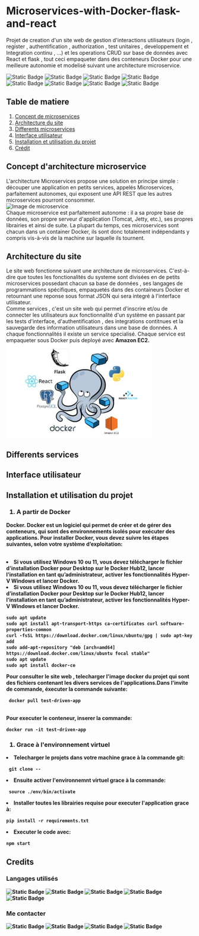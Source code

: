 # Microservices-with-Docker-flask-and-react

<p>Projet de creation d'un site web de gestion d'interactions utilisateurs (login , register , authentification , authorization , test unitaires , developpement et Integration continu , ...) et les operations CRUD sur base de données avec React et flask , tout ceci empaqueter dans des conteneurs Docker pour une meilleure autonomie et modelisé suivant une architecture microservice.</p>
<p>
	<img alt="Static Badge" src="https://img.shields.io/badge/Docker-2CA5E0?style=for-the-badge&logo=docker&logoColor=white">
	<img alt="Static Badge" src="https://img.shields.io/badge/conda-342B029.svg?&style=for-the-badge&logo=anaconda&logoColor=white">
	<img alt="Static Badge" src="https://img.shields.io/badge/Bootstrap-563D7C?style=for-the-badge&logo=bootstrap&logoColor=white">
	<img alt="Static Badge" src="https://img.shields.io/badge/Flask-000000?style=for-the-badge&logo=flask&logoColor=white">
	<img alt="Static Badge" src="https://img.shields.io/badge/React-20232A?style=for-the-badge&logo=react&logoColor=61DAFB">
	<img alt="Static Badge" src="https://img.shields.io/badge/Nginx-009639?style=for-the-badge&logo=nginx&logoColor=white">
	<img alt="Static Badge" src="https://img.shields.io/badge/Postman-FF6C37?style=for-the-badge&logo=Postman&logoColor=white">
	<img alt="Static Badge" src="https://img.shields.io/badge/Swagger-85EA2D?style=for-the-badge&logo=Swagger&logoColor=white">
</p>
<h2>Table de matiere</h2>
<ol style = "list-type-style: squarre">
	<li><a href = "">Concept de microservices</a></li>
	<li><a href = "">Architecture du site</a></li>
	<li><a href = "">Differents microservices</a></li>
	<li><a href = "">Interface utilisateur</a></li>
	<li><a href = "">Installation et utilisation du projet</a></li>
  	<li><a href = "">Crédit </a></li>  
</ol>
<div style = "border-top = 2px solid red" id = "h1">
  <h2 font-color = "red">Concept d'architecture microservice</h2>
	<p>L'architecture Microservices propose une solution en principe simple : découper une application en petits services, appelés Microservices, parfaitement autonomes, qui exposent une API REST que les autres microservices pourront consommer. <br>
	<img alt = "Image de microservice" src = "https://user.oc-static.com/upload/2021/12/15/16395870123069_FR_4668056_Banner%26Statics_p1c2-1.jpg"/><br>
		Chaque microservice est parfaitement autonome : il a sa propre base de données, son propre serveur d'application (Tomcat, Jetty, etc.), ses propres librairies et ainsi de suite. La plupart du temps, ces microservices sont chacun dans un container Docker, ils sont donc totalement indépendants y compris vis-à-vis de la machine sur laquelle ils tournent.
	</p>
</div>
<div style = "border-top = 2px solid red" id = "h2">
  <h2 font-color = "red">Architecture du site</h2>
	<p>Le site web fonctionne suivant une architecture de microservices. C'est-à-dire que toutes les fonctionalités du systeme sont divisées en de petits microservices possedant chacun sa base de données , ses langages de programmations spécifiques, empaquetés dans des containeurs Docker et retournant une reponse sous format JSON qui sera integré à l'interface utilisateur.<br>
	Comme services , c'est un site web qui permet d'inscrire et/ou de connecter les utilisateurs aux fonctionnalité d'un système en passant par les tests d'interface, d'authentification , des integrations contitnues et la sauvegarde des information utilisateurs dans une base de données. A chaque fonctionnalités il existe un service specialisé. Chaque service est empaqueter sous Docker puis deployé avec <strong>Amazon EC2<strong>.<br>
		<img alt = "Image de l'architecture" src = "./docs/Architecture.jpeg" />
	</p>
	
</div>
<div style = "border-top = 2px solid red" id="h3">
  <h2 font-color = "red">Differents services</h2>
	<p></p>
</div>
<div style = "border-top = 2px solid red" id="h4">
  <h2 font-color = "red">Interface utilisateur</h2>
	<p></p>
</div>
<div style = "border-top = 2px solid red" id = "h5">
  <h2 font-color = "red">Installation et utilisation du projet</h2>
	<h3><ol><li>A partir de Docker</li> </ol> </h3>
	<p>Docker. Docker est un logiciel qui permet de créer et de gérer des conteneurs, qui sont des environnements isolés pour exécuter des applications. Pour installer Docker, vous devez suivre les étapes suivantes, selon votre système d’exploitation:</p><br>
<li>Si vous utilisez Windows 10 ou 11, vous devez télécharger le fichier d’installation Docker pour Desktop sur le Docker Hub12, lancer l’installation en tant qu’administrateur, activer les fonctionnalités Hyper-V Windows et lancer Docker.</li>
<li>Si vous utilisez Windows 10 ou 11, vous devez télécharger le fichier d’installation Docker pour Desktop sur le Docker Hub12, lancer l’installation en tant qu’administrateur, activer les fonctionnalités Hyper-V Windows et lancer Docker.</li>
	
	sudo apt update
 	sudo apt install apt-transport-https ca-certificates curl software-properties-common
	curl -fsSL https://download.docker.com/linux/ubuntu/gpg | sudo apt-key add 
	sudo add-apt-repository "deb [arch=amd64] https://download.docker.com/linux/ubuntu focal stable"
	sudo apt update
	sudo apt install docker-ce
 <p>Pour consulter le site web , telecharger l'image docker du projet qui sont des fichiers contenant les divers services de l'applications.Dans l'invite de commande, éxecuter la commande suivante:
 	
	 docker pull test-driven-app
  <br> Pour executer le conteneur, inserer la commande:

  	docker run -it test-driven-app
 </p>

 <h3><ol><li>Grace à l'environnement virtuel</li> </ol></h3>
 <li>Telecharger le projets dans votre machine grace à la commande git:
 	
	 git clone --
 </li>
 <li>Ensuite activer l'environnemnt virtuel grace à la commande:
 	
	 source ./env/bin/activate
 </li>
 <li>Installer toutes les librairies requise pour executer l'application grace à:
	
  	pip install -r requirements.txt
 </li>
 <li>Executer le code avec:

 	npm start
 </li>
</div>
<div style = "border-top = 2px solid red" id ="h6">
  <h2 font-color = "red">Credits</h2>
	<h3>Langages utilisés</h3>
	<p>
		<img alt="Static Badge" src="https://img.shields.io/badge/Python-FFD43B?style=for-the-badge&logo=python&logoColor=blue">
  		<img alt="Static Badge" src="https://img.shields.io/badge/json-5E5C5C?style=for-the-badge&logo=json&logoColor=white">
		<img alt="Static Badge" src="https://img.shields.io/badge/JavaScript-323330?style=for-the-badge&logo=javascript&logoColor=F7DF1E">
		<img alt="Static Badge" src="https://img.shields.io/badge/HTML5-E34F26?style=for-the-badge&logo=html5&logoColor=white">
		<img alt="Static Badge" src="https://img.shields.io/badge/CSS3-1572B6?style=for-the-badge&logo=css3&logoColor=white">
	</p>
 <h3>Me contacter</h3>
 <p>
	 <img alt="Static Badge" src="https://img.shields.io/badge/LinkedIn-0077B5?style=for-the-badge&logo=linkedin&logoColor=white">
	 <img alt="Static Badge" src="https://img.shields.io/badge/Twitter-1DA1F2?style=for-the-badge&logo=twitter&logoColor=white">
	 <img alt="Static Badge" src="https://img.shields.io/badge/Quora-%23B92B27.svg?&style=for-the-badge&logo=Quora&logoColor=white">
	 <img alt="Static Badge" src="https://img.shields.io/badge/GitHub-100000?style=for-the-badge&logo=github&logoColor=white">
 </p>
	
</div>

